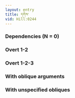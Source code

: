 ```yaml
---
layout: entry
title: དགེས་
vid: Hill:0244
---
```

### Dependencies (N = 0)


### Overt 1-2


### Overt 1-2-3


### With oblique arguments


### With unspecified obliques
